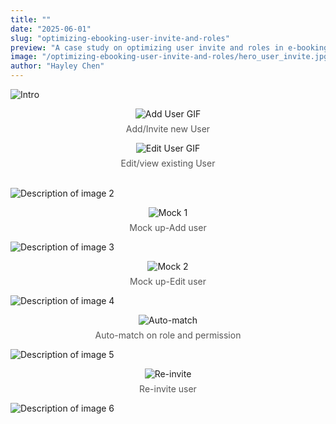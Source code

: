 ```yaml
---
title: ""
date: "2025-06-01"
slug: "optimizing-ebooking-user-invite-and-roles"
preview: "A case study on optimizing user invite and roles in e-booking."
image: "/optimizing-ebooking-user-invite-and-roles/hero_user_invite.jpg"
author: "Hayley Chen"
---
```


<img src="/optimizing-ebooking-user-invite-and-roles/u01.jpg" alt="Intro" />

<figure style="display: flex; flex-direction: column; align-items: center;">
  <img src="/optimizing-ebooking-user-invite-and-roles/btw_12_add_user.gif" alt="Add User GIF"/>
  <figcaption style="margin-top:0.5em; color:#555; font-size:1em;">Add/Invite new User</figcaption>
</figure>
<figure style="display: flex; flex-direction: column; align-items: center;">
  <img src="/optimizing-ebooking-user-invite-and-roles/btw_12_edit_user.gif" alt="Edit User GIF"/>
  <figcaption style="margin-top:0.5em; color:#555; font-size:1em;">Edit/view existing User</figcaption>
</figure>
<br/>

<img src="/optimizing-ebooking-user-invite-and-roles/u02.jpg" alt="Description of image 2" />
<figure style="display: flex; flex-direction: column; align-items: center;">
  <img src="/optimizing-ebooking-user-invite-and-roles/btw_23_mock_1.gif" alt="Mock 1" />
  <figcaption style="margin-top:0.5em; color:#555; font-size:1em;">Mock up-Add user</figcaption>
</figure>
<img src="/optimizing-ebooking-user-invite-and-roles/u03.jpg" alt="Description of image 3" />
<figure style="display: flex; flex-direction: column; align-items: center;">
  <img src="/optimizing-ebooking-user-invite-and-roles/btw_34_mock_2.gif" alt="Mock 2" />
  <figcaption style="margin-top:0.5em; color:#555; font-size:1em;">Mock up-Edit user</figcaption>
</figure>
<img src="/optimizing-ebooking-user-invite-and-roles/u04.jpg" alt="Description of image 4" />
<figure style="display: flex; flex-direction: column; align-items: center;">
  <img src="/optimizing-ebooking-user-invite-and-roles/btw_45_automatch.gif" alt="Auto-match" />
  <figcaption style="margin-top:0.5em; color:#555; font-size:1em;">Auto-match on role and permission</figcaption>
</figure>
<img src="/optimizing-ebooking-user-invite-and-roles/u05.jpg" alt="Description of image 5" />
<br/>
<figure style="display: flex; flex-direction: column; align-items: center;">
  <img src="/optimizing-ebooking-user-invite-and-roles/btw_56_reinvite.gif" alt="Re-invite" />
  <figcaption style="margin-top:0.5em; color:#555; font-size:1em;">Re-invite user</figcaption>
</figure>
<img src="/optimizing-ebooking-user-invite-and-roles/u06.jpg" alt="Description of image 6" />